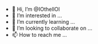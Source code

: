 - 👋 Hi, I’m @IOthellOI
- 👀 I’m interested in ...
- 🌱 I’m currently learning ...
- 💞️ I’m looking to collaborate on ...
- 📫 How to reach me ...

<!---
IOthellOI/IOthellOI is a ✨ special ✨ repository because its `README.md` (this file) appears on your GitHub profile.
You can click the Preview link to take a look at your changes.
--->
